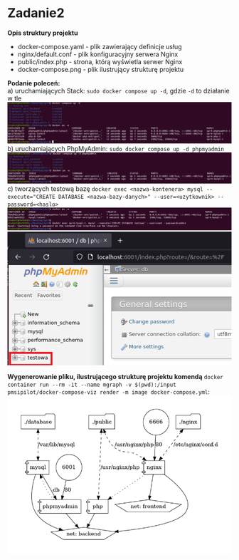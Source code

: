 # Zadanie2

<b>Opis struktury projektu</b>
- docker-compose.yaml - plik zawierający definicje usług
- nginx/default.conf - plik konfiguracyjny serwera Nginx
- public/index.php - strona, którą wyświetla serwer Nginx
- docker-compose.png - plik ilustrujący strukturę projektu 


<b>Podanie poleceń:</b><br />
a) uruchamiających Stack: ```sudo docker compose up -d```, gdzie  ```-d``` to działanie w tle<br />
![polecenie1](https://github.com/AdrianSzafranski/sprawozdanie4-docker/blob/main/ssy/polecenie1.png)<br />
b) uruchamiających PhpMyAdmin: ```sudo docker compose up -d phpmyadmin```<br />
![polecenie2](https://github.com/AdrianSzafranski/sprawozdanie4-docker/blob/main/ssy/polecenie2.png)<br />
c) tworzących testową bazę ```docker exec <nazwa-kontenera> mysql --execute="CREATE DATABASE <nazwa-bazy-danych>" --user=<uzytkownik> --password=<haslo>```<br />
![polecenie3_1](https://github.com/AdrianSzafranski/sprawozdanie4-docker/blob/main/ssy/polecenie3_1.png)<br />
![polecenie3_2](https://github.com/AdrianSzafranski/sprawozdanie4-docker/blob/main/ssy/polecenie3_2.png)<br />

<b>Wygenerowanie pliku, ilustrującego strukturę projektu komendą</b> ```docker container run --rm -it --name mgraph -v $(pwd):/input pmsipilot/docker-compose-viz render -m image docker-compose.yml```:<br />
![docker_compose.png](https://github.com/AdrianSzafranski/sprawozdanie4-docker/blob/main/docker-compose.png)<br />

